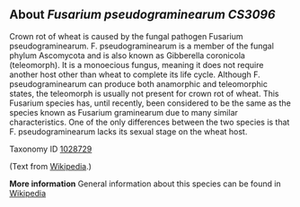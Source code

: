 **About *Fusarium pseudograminearum CS3096***
-------------------------
Crown rot of wheat is caused by the fungal pathogen Fusarium 
pseudograminearum. F. pseudograminearum is a member of the fungal 
phylum Ascomycota and is also known as Gibberella coronicola 
(teleomorph). It is a monoecious fungus, meaning it does not require 
another host other than wheat to complete its life cycle. Although F. 
pseudograminearum can produce both anamorphic and teleomorphic states, 
the teleomorph is usually not present for crown rot of wheat. This 
Fusarium species has, until recently, been considered to be the same 
as the species known as Fusarium graminearum due to many similar 
characteristics. One of the only differences between the two species 
is that F. pseudograminearum lacks its sexual stage on the wheat host.



Taxonomy ID [1028729](https://www.uniprot.org/taxonomy/1028729)

(Text from [Wikipedia](https://en.wikipedia.org/).)

**More information**
General information about this species can be found in [Wikipedia](https://en.wikipedia.org/wiki/Fusarium_crown_rot_of_wheat)
